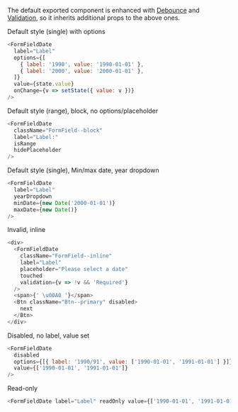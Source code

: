 The default exported component is enhanced with [Debounce](#debounce) and [Validation](#validation), so it inherits additional props to the above ones.

Default style (single) with options

```js
<FormFieldDate
  label="Label"
  options={[
    { label: '1990', value: '1990-01-01' },
    { label: '2000', value: '2000-01-01' },
  ]}
  value={state.value}
  onChange={v => setState({ value: v })}
/>
```

Default style (range), block, no options/placeholder

```js
<FormFieldDate
  className="FormField--block"
  label="Label:"
  isRange
  hidePlaceholder
/>
```

Default style (single), Min/max date, year dropdown

```js
<FormFieldDate
  label="Label"
  yearDropdown
  minDate={new Date('2000-01-01')}
  maxDate={new Date()}
/>
```

Invalid, inline

```js
<div>
  <FormFieldDate
    className="FormField--inline"
    label="Label"
    placeholder="Please select a date"
    touched
    validation={v => !v && 'Required'}
  />
  <span>{' \u00A0 '}</span>
  <Btn className="Btn--primary" disabled>
    next
  </Btn>
</div>
```

Disabled, no label, value set

```js
<FormFieldDate
  disabled
  options={[{ label: '1990/91', value: ['1990-01-01', '1991-01-01'] }]}
  value={['1990-01-01', '1991-01-01']}
/>
```

Read-only

```js
<FormFieldDate label="Label" readOnly value={['1990-01-01', '1991-01-01']} />
```

